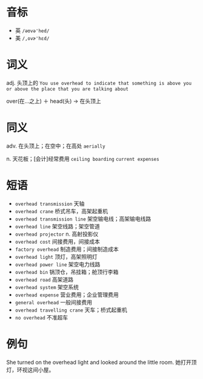 # 音标

- 英 `/əʊvə'hed/`
- 美 `/,ovɚ'hɛd/`

# 词义

adj. 头顶上的
`You use overhead to indicate that something is above you or above the place that you are talking about`



over(在…之上) ＋ head(头) → 在头顶上

# 同义

adv. 在头顶上；在空中；在高处
`aerially`

n. 天花板；[会计]经常费用
`ceiling boarding` `current expenses`

# 短语

- `overhead transmission` 天轴
- `overhead crane` 桥式吊车，高架起重机
- `overhead transmission line` 架空输电线；高架输电线路
- `overhead line` 架空线路；架空管道
- `overhead projector` n. 高射投影仪
- `overhead cost` 间接费用，间接成本
- `factory overhead` 制造费用；间接制造成本
- `overhead light` 顶灯，高架照明灯
- `overhead power line` 架空电力线路
- `overhead bin` 锅顶仓，吊挂箱；舱顶行李箱
- `overhead road` 高架道路
- `overhead system` 架空系统
- `overhead expense` 营业费用；企业管理费用
- `general overhead` 一般间接费用
- `overhead travelling crane` 天车；桥式起重机
- `no overhead` 不准超车

# 例句

She turned on the overhead light and looked around the little room.
她打开顶灯，环视这间小屋。


